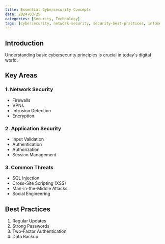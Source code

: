 ```yaml
---
title: Essential Cybersecurity Concepts
date: 2024-03-25
categories: [Security, Technology]
tags: [cybersecurity, network-security, security-best-practices, infosec]
---
```


## Introduction

Understanding basic cybersecurity principles is crucial in today's digital world.

## Key Areas

### 1. Network Security
- Firewalls
- VPNs
- Intrusion Detection
- Encryption

### 2. Application Security
- Input Validation
- Authentication
- Authorization
- Session Management

### 3. Common Threats
- SQL Injection
- Cross-Site Scripting (XSS)
- Man-in-the-Middle Attacks
- Social Engineering

## Best Practices

1. Regular Updates
2. Strong Passwords
3. Two-Factor Authentication
4. Data Backup 